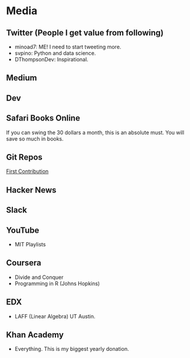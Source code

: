 # Media

## Twitter (People I get value from following)

* minoad7: ME!  I need to start tweeting more.
* svpino: Python and data science.
* DThompsonDev: Inspirational.

## Medium

## Dev

## Safari Books Online

If you can swing the 30 dollars a month, this is an absolute must.  You will save so much in books.

## Git Repos

[First Contribution](https://github.com/firstcontributions/first-contributions)

## Hacker News

## Slack

## YouTube

* MIT Playlists

## Coursera

* Divide and Conquer
* Programming in R (Johns Hopkins)

## EDX

* LAFF (Linear Algebra) UT Austin.

## Khan Academy

* Everything.  This is my biggest yearly donation.
